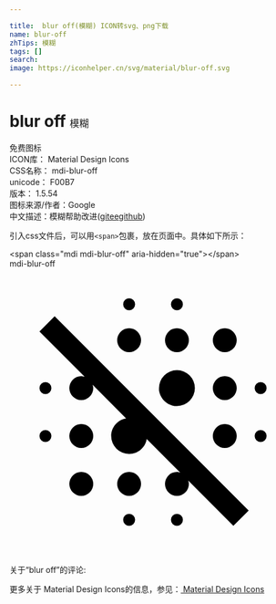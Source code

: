 ```yaml
---

title:  blur off(模糊) ICON转svg、png下载
name: blur-off
zhTips: 模糊
tags: []
search: 
image: https://iconhelper.cn/svg/material/blur-off.svg

---
```


# blur off  <small style="font-size: 60%;font-weight: 100">模糊</small>


<div class="detail-page">
<p>
<span><span class="badge-success badge">免费图标</span> </span>
<br/>
<span>
ICON库：
<span class="badge-secondary badge">Material Design Icons</span> 
</span>
<br/>
<span>
CSS名称：
<span class="badge-secondary badge">mdi-blur-off</span> 
</span>
<br/>
<span>
unicode：
<span class="badge-secondary badge">F00B7</span> 
<copy-btn content='F00B7' btn-title=""></copy-btn>
<copy-btn :content='String.fromCodePoint(parseInt("F00B7", 16))' btn-title="复制U"></copy-btn>
</span>
<br/>
<span>
版本：
<span class="badge-secondary badge">1.5.54</span> 
</span>
<br/>
<span>图标来源/作者：<span class="badge-light badge">Google</span></span> 
<br/>
<span class="zh-detail">中文描述：<span class="badge-primary badge">模糊</span><span class="help-link"><span>帮助改进</span>(<a href="https://gitee.com/liuwave/icon-helper/edit/master/json/material/blur-off.json" target="_blank" rel="noopener noreferrer">gitee</a><a href="https://github.com/liuwave/icon-helper/edit/master/json/material/blur-off.json" target="_blank" rel="noopener noreferrer">github</a></span>)</span><br/>
</p>
</div>
<div class="alert alert-dark">
  <i class="mdi mdi-blur-off mdi-48px"></i>
  <i class="mdi mdi-blur-off mdi-36px"></i>
  <i class="mdi mdi-blur-off mdi-24px"></i>
  <i class="mdi mdi-blur-off mdi-18px"></i>
</div>
<div>
  <p>引入css文件后，可以用<code>&lt;span&gt;</code>包裹，放在页面中。具体如下所示：    
  </p>
  <div class="alert alert-primary" style="font-size: 14px">
    &lt;span class="mdi mdi-blur-off" aria-hidden="true"&gt;&lt;/span&gt;
    <copy-btn content='<span class="mdi mdi-blur-off" aria-hidden="true"></span>'></copy-btn>
  </div>
  <div class="alert alert-secondary">
    <i class="mdi mdi-blur-off"
    style="font-size: 24px"
    aria-hidden="true"></i> mdi-blur-off
    <copy-btn content="mdi-blur-off" btn-title="复制图标名称"></copy-btn>
  </div>
</div>
<div id="svg" class="svg-wrap">
<svg xmlns="http://www.w3.org/2000/svg" viewBox="0 0 24 24"><path d="M3,13.5A0.5,0.5 0 0,0 2.5,14A0.5,0.5 0 0,0 3,14.5A0.5,0.5 0 0,0 3.5,14A0.5,0.5 0 0,0 3,13.5M6,17A1,1 0 0,0 5,18A1,1 0 0,0 6,19A1,1 0 0,0 7,18A1,1 0 0,0 6,17M10,20.5A0.5,0.5 0 0,0 9.5,21A0.5,0.5 0 0,0 10,21.5A0.5,0.5 0 0,0 10.5,21A0.5,0.5 0 0,0 10,20.5M3,9.5A0.5,0.5 0 0,0 2.5,10A0.5,0.5 0 0,0 3,10.5A0.5,0.5 0 0,0 3.5,10A0.5,0.5 0 0,0 3,9.5M6,13A1,1 0 0,0 5,14A1,1 0 0,0 6,15A1,1 0 0,0 7,14A1,1 0 0,0 6,13M21,13.5A0.5,0.5 0 0,0 20.5,14A0.5,0.5 0 0,0 21,14.5A0.5,0.5 0 0,0 21.5,14A0.5,0.5 0 0,0 21,13.5M10,17A1,1 0 0,0 9,18A1,1 0 0,0 10,19A1,1 0 0,0 11,18A1,1 0 0,0 10,17M2.5,5.27L6.28,9.05L6,9A1,1 0 0,0 5,10A1,1 0 0,0 6,11A1,1 0 0,0 7,10C7,9.9 6.97,9.81 6.94,9.72L9.75,12.53C9.04,12.64 8.5,13.26 8.5,14A1.5,1.5 0 0,0 10,15.5C10.74,15.5 11.36,14.96 11.47,14.25L14.28,17.06C14.19,17.03 14.1,17 14,17A1,1 0 0,0 13,18A1,1 0 0,0 14,19A1,1 0 0,0 15,18C15,17.9 14.97,17.81 14.94,17.72L18.72,21.5L20,20.23L3.77,4L2.5,5.27M14,20.5A0.5,0.5 0 0,0 13.5,21A0.5,0.5 0 0,0 14,21.5A0.5,0.5 0 0,0 14.5,21A0.5,0.5 0 0,0 14,20.5M18,7A1,1 0 0,0 19,6A1,1 0 0,0 18,5A1,1 0 0,0 17,6A1,1 0 0,0 18,7M18,11A1,1 0 0,0 19,10A1,1 0 0,0 18,9A1,1 0 0,0 17,10A1,1 0 0,0 18,11M18,15A1,1 0 0,0 19,14A1,1 0 0,0 18,13A1,1 0 0,0 17,14A1,1 0 0,0 18,15M10,7A1,1 0 0,0 11,6A1,1 0 0,0 10,5A1,1 0 0,0 9,6A1,1 0 0,0 10,7M21,10.5A0.5,0.5 0 0,0 21.5,10A0.5,0.5 0 0,0 21,9.5A0.5,0.5 0 0,0 20.5,10A0.5,0.5 0 0,0 21,10.5M10,3.5A0.5,0.5 0 0,0 10.5,3A0.5,0.5 0 0,0 10,2.5A0.5,0.5 0 0,0 9.5,3A0.5,0.5 0 0,0 10,3.5M14,3.5A0.5,0.5 0 0,0 14.5,3A0.5,0.5 0 0,0 14,2.5A0.5,0.5 0 0,0 13.5,3A0.5,0.5 0 0,0 14,3.5M13.8,11.5H14A1.5,1.5 0 0,0 15.5,10A1.5,1.5 0 0,0 14,8.5A1.5,1.5 0 0,0 12.5,10V10.2C12.61,10.87 13.13,11.39 13.8,11.5M14,7A1,1 0 0,0 15,6A1,1 0 0,0 14,5A1,1 0 0,0 13,6A1,1 0 0,0 14,7Z" /></svg>
</div>
<detail full-name='mdi-blur-off'></detail>
<div>
<p>关于“blur off”的评论:</p>
</div>
<Vssue title="关于“blur off”的评论" ></Vssue>    
<div><p>更多关于 Material Design Icons的信息，参见：<a target="_blank" href="https://iconhelper.cn/material.html"> Material Design Icons</a>
</p></div>
